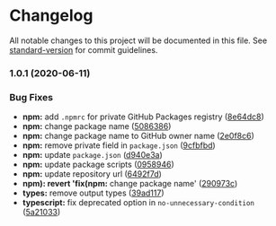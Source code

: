 # Changelog

All notable changes to this project will be documented in this file. See [standard-version](https://github.com/conventional-changelog/standard-version) for commit guidelines.

### 1.0.1 (2020-06-11)


### Bug Fixes

* **npm:** add `.npmrc` for private GitHub Packages registry ([8e64dc8](https://github.com/nmsmith22389/eslint-config/commit/8e64dc81a42fd5f4e77116da356dfe8ed4ef804a))
* **npm:** change package name ([5086386](https://github.com/nmsmith22389/eslint-config/commit/5086386348c204a89739fbbaa8e2eb9e36adedbb))
* **npm:** change package name to GitHub owner name ([2e0f8c6](https://github.com/nmsmith22389/eslint-config/commit/2e0f8c6ebcee93dd3e2c00c6613997525d301f08))
* **npm:** remove private field in `package.json` ([9cfbfbd](https://github.com/nmsmith22389/eslint-config/commit/9cfbfbdcf0f212a653c12a9323ea8085397467b4))
* **npm:** update `package.json` ([d940e3a](https://github.com/nmsmith22389/eslint-config/commit/d940e3a5d0695e123351a4e44ed0986ef27f4c2a))
* **npm:** update package scripts ([0958946](https://github.com/nmsmith22389/eslint-config/commit/095894642fa53913516c8b4a20b689a9b1b23d93))
* **npm:** update repository url ([6492f7d](https://github.com/nmsmith22389/eslint-config/commit/6492f7d74d7d63ea28ae0ee9680a5727d8fa4eb2))
* **npm): revert 'fix(npm:** change package name' ([290973c](https://github.com/nmsmith22389/eslint-config/commit/290973cf7da8d1e507164f3372c2ab382224b792))
* **types:** remove output types ([39ad117](https://github.com/nmsmith22389/eslint-config/commit/39ad11775fbf1e9151f237c7826c469aee2c925f))
* **typescript:** fix deprecated option in `no-unnecessary-condition` ([5a21033](https://github.com/nmsmith22389/eslint-config/commit/5a210339980d985203a6411425ea2376864b88a8))
